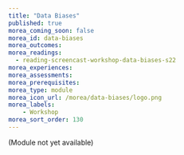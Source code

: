 ```yaml
---
title: "Data Biases"
published: true
morea_coming_soon: false
morea_id: data-biases
morea_outcomes:
morea_readings:
  - reading-screencast-workshop-data-biases-s22
morea_experiences:
morea_assessments:
morea_prerequisites:
morea_type: module
morea_icon_url: /morea/data-biases/logo.png
morea_labels:
    - Workshop
morea_sort_order: 130
---
```


(Module not yet available)
